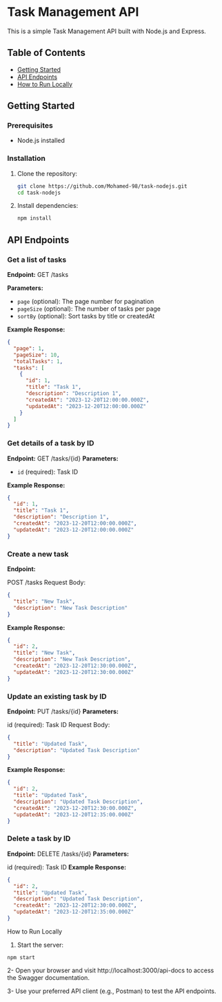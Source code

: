 # Task Management API

This is a simple Task Management API built with Node.js and Express.

## Table of Contents
- [Getting Started](#getting-started)
- [API Endpoints](#api-endpoints)
- [How to Run Locally](#how-to-run-locally)

## Getting Started

### Prerequisites
- Node.js installed

### Installation
1. Clone the repository:

    ```bash
    git clone https://github.com/Mohamed-98/task-nodejs.git
    cd task-nodejs
    ```

2. Install dependencies:

    ```bash
    npm install
    ```

## API Endpoints

### Get a list of tasks

**Endpoint:**
GET /tasks

**Parameters:**
- `page` (optional): The page number for pagination
- `pageSize` (optional): The number of tasks per page
- `sortBy` (optional): Sort tasks by title or createdAt

**Example Response:**
```json
{
  "page": 1,
  "pageSize": 10,
  "totalTasks": 1,
  "tasks": [
    {
      "id": 1,
      "title": "Task 1",
      "description": "Description 1",
      "createdAt": "2023-12-20T12:00:00.000Z",
      "updatedAt": "2023-12-20T12:00:00.000Z"
    }
  ]
}
```
### Get details of a task by ID
**Endpoint:**
GET /tasks/{id}
**Parameters:**

- `id` (required): Task ID

**Example Response:**

```json
{
  "id": 1,
  "title": "Task 1",
  "description": "Description 1",
  "createdAt": "2023-12-20T12:00:00.000Z",
  "updatedAt": "2023-12-20T12:00:00.000Z"
}
```
### Create a new task

**Endpoint:**

POST /tasks
Request Body:

```json
{
  "title": "New Task",
  "description": "New Task Description"
}
```

**Example Response:**

```json
{
  "id": 2,
  "title": "New Task",
  "description": "New Task Description",
  "createdAt": "2023-12-20T12:30:00.000Z",
  "updatedAt": "2023-12-20T12:30:00.000Z"
}
```
### Update an existing task by ID
**Endpoint:**
PUT /tasks/{id}
**Parameters:**

id (required): Task ID
Request Body:
```json
{
  "title": "Updated Task",
  "description": "Updated Task Description"
}
```
**Example Response:**
```json
{
  "id": 2,
  "title": "Updated Task",
  "description": "Updated Task Description",
  "createdAt": "2023-12-20T12:30:00.000Z",
  "updatedAt": "2023-12-20T12:35:00.000Z"
}
```
### Delete a task by ID
**Endpoint:**
DELETE /tasks/{id}
**Parameters:**

id (required): Task ID
**Example Response:**
```json
{
  "id": 2,
  "title": "Updated Task",
  "description": "Updated Task Description",
  "createdAt": "2023-12-20T12:30:00.000Z",
  "updatedAt": "2023-12-20T12:35:00.000Z"
}
```
How to Run Locally
1. Start the server:
```
npm start
```
2- Open your browser and visit http://localhost:3000/api-docs to access the Swagger documentation.

3- Use your preferred API client (e.g., Postman) to test the API endpoints.
